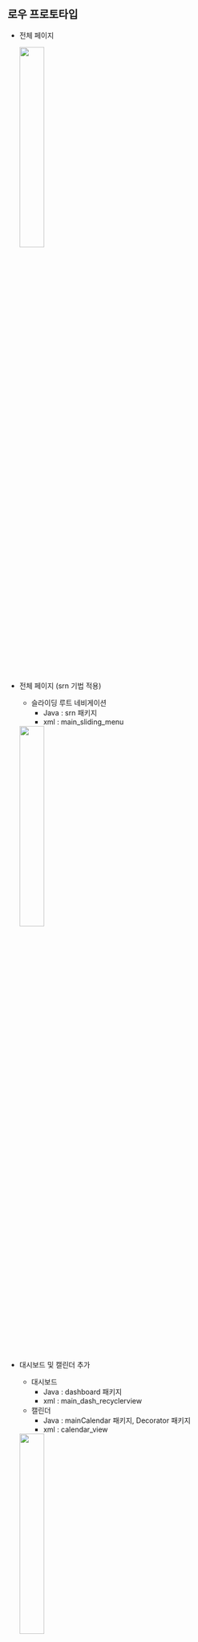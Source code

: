 ## 로우 프로토타입

- 전체 페이지

  <img src="https://user-images.githubusercontent.com/17956765/111074762-f2e14380-8527-11eb-907b-beab475e29a6.jpg" width="32%" height="32%">

- 전체 페이지 (srn 기법 적용)
  - 슬라이딩 루트 네비게이션
    - Java : srn 패키지
    - xml : main_sliding_menu

  <img src="https://user-images.githubusercontent.com/17956765/111292595-add62200-868b-11eb-98de-cd5f149f2ab1.gif" width="32%" height="32%">

- 대시보드 및 캘린더 추가
  - 대시보드
    - Java : dashboard 패키지
    - xml : main_dash_recyclerview
  - 캘린더
    - Java : mainCalendar 패키지, Decorator 패키지
    - xml : calendar_view
  <img src="https://user-images.githubusercontent.com/17956765/111982098-e5d9db00-8b4b-11eb-8c0b-7147c504ae00.mp4" width="32%" height="32%">
